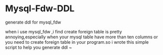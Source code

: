 # Mysql-Fdw-DDL
generate ddl for mysql_fdw


when i use mysql_fdw ,i find create foreign table is pretty annoying,especially when your mysql table have more than ten columns or you need to create foreign table in your program.so i wrote this simple script to help you generate ddl ~


